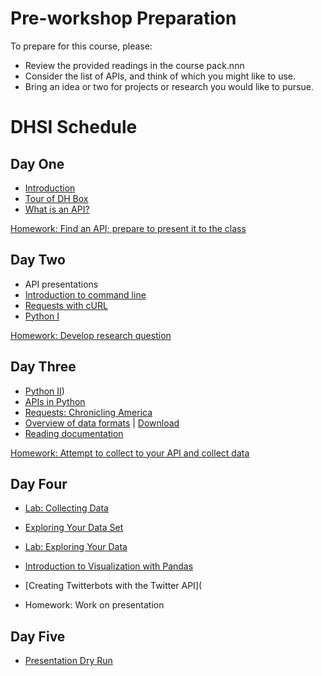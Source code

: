 # Pre-workshop Preparation

To prepare for this course, please:

- Review  the provided readings in the course pack.nnn
- Consider the list of APIs, and think of which you might like to use.
- Bring an idea or two for projects or research you would like to pursue.

# DHSI Schedule

## Day One 

- [Introduction](introduction.md)
- [Tour of DH Box](dhbox.md)
- [What is an API?](WhatIsAPI.md)

[Homework: Find an API; prepare to present it to the class](homework1.md)

## Day Two 

- API presentations
- [Introduction to command line](command-line/README.md)
- [Requests with cURL](curl.md)
- [Python I](python/README.md)

[Homework: Develop research question](homework2.md)

## Day Three

- [Python II](python/README.md))
- [APIs in Python](apipython.md)
- [Requests: Chronicling America](https://programminghistorian.org/lessons/creating-apis-with-python-and-flask#using-apis)
- [Overview of data formats](data-formats.ipynb) | [Download]()
- [Reading documentation](API_Documentation.md)

[Homework: Attempt to collect to your API and collect data](homework3.md)

## Day Four

- [Lab: Collecting Data](lab.md)
- [Exploring Your Data Set](exploring.md)
- [Lab: Exploring Your Data](lab2.md)
- [Introduction to Visualization with Pandas](pandas.md)
- [Creating Twitterbots with the Twitter API](

- Homework: Work on presentation

## Day Five

- [Presentation Dry Run](dry-run.md)
